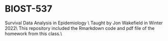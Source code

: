 # BIOST-537
Survival Data Analysis in Epidemiology \\
Taught by Jon Wakefield in Winter 2022\\
This repository included the Rmarkdown code and pdf file of the homework from this class.\\
